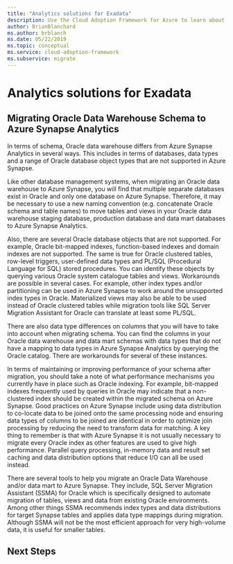 ```yaml
---
title: "Analytics solutions for Exadata"
description: Use the Cloud Adoption Framework for Azure to learn about analytic solutions with Netezza.
author: BrianBlanchard
ms.author: brblanch
ms.date: 05/22/2019
ms.topic: conceptual
ms.service: cloud-adoption-framework
ms.subservice: migrate
---
```


# Analytics solutions for Exadata

## Migrating Oracle Data Warehouse Schema to Azure Synapse Analytics

In terms of schema, Oracle data warehouse differs from Azure Synapse Analytics in several ways. This includes in terms of databases, data types and a range of Oracle database object types that are not supported in Azure Synapse.

Like other database management systems, when migrating an Oracle data warehouse to Azure Synapse, you will find that multiple separate databases exist in Oracle and only one database on Azure Synapse. Therefore, it may be necessary to use a new naming convention (e.g. concatenate Oracle schema and table names) to move tables and views in your Oracle data warehouse staging database, production database and data mart databases to Azure Synapse Analytics.

Also, there are several Oracle database objects that are not supported.  For example, Oracle bit-mapped indexes, function-based indexes and domain indexes are not supported. The same is true for Oracle clustered tables, row-level triggers, user-defined data types and PL/SQL (Procedural Language for SQL) stored procedures.  You can identify these objects by querying various Oracle system catalogue tables and views.   Workarounds are possible in several cases. For example, other index types and/or partitioning can be used in Azure Synapse to work around the unsupported index types in Oracle. Materialized views may also be able to be used instead of Oracle clustered tables while migration tools like SQL Server Migration Assistant for Oracle can translate at least some PL/SQL.

There are also data type differences on columns that you will have to take into account when migrating schema. You can find the columns in your Oracle data warehouse and data mart schemas with data types that do not have a mapping to data types in Azure Synapse Analytics by querying the Oracle catalog. There are workarounds for several of these instances.

In terms of maintaining or improving performance of your schema after migration, you should take a note of what performance mechanisms you currently have in place such as Oracle indexing.  For example, bit-mapped indexes frequently used by queries in Oracle may indicate that a non-clustered index should be created within the migrated schema on Azure Synapse.  Good practices on Azure Synapse include using data distribution to co-locate data to be joined onto the same processing node and ensuring data types of columns to be joined are identical in order to optimize join processing by reducing the need to transform data for matching.  A key thing to remember is that with Azure Synapse it is not usually necessary to migrate every Oracle index as other features are used to give high performance. Parallel query processing, in-memory data and result set caching and data distribution options that reduce I/O can all be used instead.
 
There are several tools to help you migrate an Oracle Data Warehouse and/or data mart to Azure Synapse. They include, SQL Server Migration Assistant (SSMA) for Oracle which is specifically designed to automate migration of tables, views and data from existing Oracle environments. Among other things SSMA recommends index types and data distributions for target Synapse tables and applies data type mappings during migration. Although SSMA will not be the most efficient approach for very high-volume data, it is useful for smaller tables.

## Next Steps

<!-- TO DO need to add actionable next step -->
